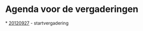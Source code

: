 Agenda voor de vergaderingen
============================

\* [20120927](20120927.md) - startvergadering
